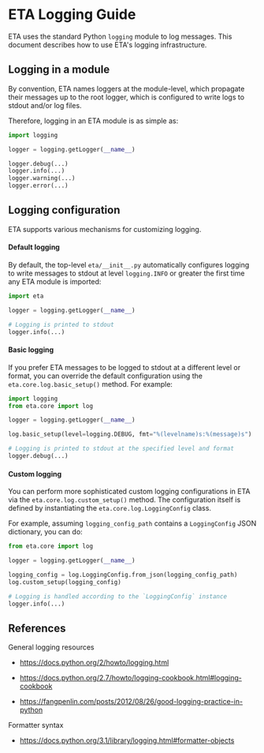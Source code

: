 # ETA Logging Guide

ETA uses the standard Python `logging` module to log messages. This document
describes how to use ETA's logging infrastructure.


## Logging in a module

By convention, ETA names loggers at the module-level, which propagate their
messages up to the root logger, which is configured to write logs to stdout
and/or log files.

Therefore, logging in an ETA module is as simple as:

```python
import logging

logger = logging.getLogger(__name__)

logger.debug(...)
logger.info(...)
logger.warning(...)
logger.error(...)
```


## Logging configuration

ETA supports various mechanisms for customizing logging.

#### Default logging

By default, the top-level `eta/__init__.py` automatically configures logging
to write messages to stdout at level `logging.INFO` or greater the first time
any ETA module is imported:

```python
import eta

logger = logging.getLogger(__name__)

# Logging is printed to stdout
logger.info(...)
```

#### Basic logging

If you prefer ETA messages to be logged to stdout at a different level or
format, you can override the default configuration using the
`eta.core.log.basic_setup()` method. For example:

```python
import logging
from eta.core import log

logger = logging.getLogger(__name__)

log.basic_setup(level=logging.DEBUG, fmt="%(levelname)s:%(message)s")

# Logging is printed to stdout at the specified level and format
logger.debug(...)
```

#### Custom logging

You can perform more sophisticated custom logging configurations in ETA via
the `eta.core.log.custom_setup()` method. The configuration itself is defined
by instantiating the `eta.core.log.LoggingConfig` class.

For example, assuming `logging_config_path` contains a `LoggingConfig` JSON
dictionary, you can do:

```python
from eta.core import log

logger = logging.getLogger(__name__)

logging_config = log.LoggingConfig.from_json(logging_config_path)
log.custom_setup(logging_config)

# Logging is handled according to the `LoggingConfig` instance
logger.info(...)
```


## References

General logging resources

* https://docs.python.org/2/howto/logging.html

* https://docs.python.org/2.7/howto/logging-cookbook.html#logging-cookbook

* https://fangpenlin.com/posts/2012/08/26/good-logging-practice-in-python

Formatter syntax

* https://docs.python.org/3.1/library/logging.html#formatter-objects

